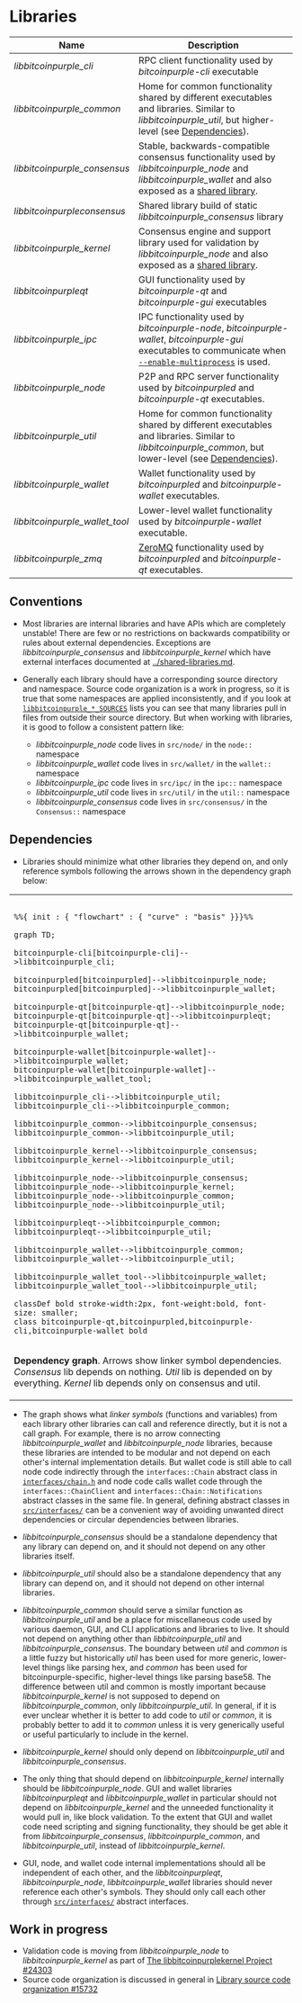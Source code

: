 # Libraries

| Name                     | Description |
|--------------------------|-------------|
| *libbitcoinpurple_cli*         | RPC client functionality used by *bitcoinpurple-cli* executable |
| *libbitcoinpurple_common*      | Home for common functionality shared by different executables and libraries. Similar to *libbitcoinpurple_util*, but higher-level (see [Dependencies](#dependencies)). |
| *libbitcoinpurple_consensus*   | Stable, backwards-compatible consensus functionality used by *libbitcoinpurple_node* and *libbitcoinpurple_wallet* and also exposed as a [shared library](../shared-libraries.md). |
| *libbitcoinpurpleconsensus*    | Shared library build of static *libbitcoinpurple_consensus* library |
| *libbitcoinpurple_kernel*      | Consensus engine and support library used for validation by *libbitcoinpurple_node* and also exposed as a [shared library](../shared-libraries.md). |
| *libbitcoinpurpleqt*           | GUI functionality used by *bitcoinpurple-qt* and *bitcoinpurple-gui* executables |
| *libbitcoinpurple_ipc*         | IPC functionality used by *bitcoinpurple-node*, *bitcoinpurple-wallet*, *bitcoinpurple-gui* executables to communicate when [`--enable-multiprocess`](multiprocess.md) is used. |
| *libbitcoinpurple_node*        | P2P and RPC server functionality used by *bitcoinpurpled* and *bitcoinpurple-qt* executables. |
| *libbitcoinpurple_util*        | Home for common functionality shared by different executables and libraries. Similar to *libbitcoinpurple_common*, but lower-level (see [Dependencies](#dependencies)). |
| *libbitcoinpurple_wallet*      | Wallet functionality used by *bitcoinpurpled* and *bitcoinpurple-wallet* executables. |
| *libbitcoinpurple_wallet_tool* | Lower-level wallet functionality used by *bitcoinpurple-wallet* executable. |
| *libbitcoinpurple_zmq*         | [ZeroMQ](../zmq.md) functionality used by *bitcoinpurpled* and *bitcoinpurple-qt* executables. |

## Conventions

- Most libraries are internal libraries and have APIs which are completely unstable! There are few or no restrictions on backwards compatibility or rules about external dependencies. Exceptions are *libbitcoinpurple_consensus* and *libbitcoinpurple_kernel* which have external interfaces documented at [../shared-libraries.md](../shared-libraries.md).

- Generally each library should have a corresponding source directory and namespace. Source code organization is a work in progress, so it is true that some namespaces are applied inconsistently, and if you look at [`libbitcoinpurple_*_SOURCES`](../../src/Makefile.am) lists you can see that many libraries pull in files from outside their source directory. But when working with libraries, it is good to follow a consistent pattern like:

  - *libbitcoinpurple_node* code lives in `src/node/` in the `node::` namespace
  - *libbitcoinpurple_wallet* code lives in `src/wallet/` in the `wallet::` namespace
  - *libbitcoinpurple_ipc* code lives in `src/ipc/` in the `ipc::` namespace
  - *libbitcoinpurple_util* code lives in `src/util/` in the `util::` namespace
  - *libbitcoinpurple_consensus* code lives in `src/consensus/` in the `Consensus::` namespace

## Dependencies

- Libraries should minimize what other libraries they depend on, and only reference symbols following the arrows shown in the dependency graph below:

<table><tr><td>

```mermaid

%%{ init : { "flowchart" : { "curve" : "basis" }}}%%

graph TD;

bitcoinpurple-cli[bitcoinpurple-cli]-->libbitcoinpurple_cli;

bitcoinpurpled[bitcoinpurpled]-->libbitcoinpurple_node;
bitcoinpurpled[bitcoinpurpled]-->libbitcoinpurple_wallet;

bitcoinpurple-qt[bitcoinpurple-qt]-->libbitcoinpurple_node;
bitcoinpurple-qt[bitcoinpurple-qt]-->libbitcoinpurpleqt;
bitcoinpurple-qt[bitcoinpurple-qt]-->libbitcoinpurple_wallet;

bitcoinpurple-wallet[bitcoinpurple-wallet]-->libbitcoinpurple_wallet;
bitcoinpurple-wallet[bitcoinpurple-wallet]-->libbitcoinpurple_wallet_tool;

libbitcoinpurple_cli-->libbitcoinpurple_util;
libbitcoinpurple_cli-->libbitcoinpurple_common;

libbitcoinpurple_common-->libbitcoinpurple_consensus;
libbitcoinpurple_common-->libbitcoinpurple_util;

libbitcoinpurple_kernel-->libbitcoinpurple_consensus;
libbitcoinpurple_kernel-->libbitcoinpurple_util;

libbitcoinpurple_node-->libbitcoinpurple_consensus;
libbitcoinpurple_node-->libbitcoinpurple_kernel;
libbitcoinpurple_node-->libbitcoinpurple_common;
libbitcoinpurple_node-->libbitcoinpurple_util;

libbitcoinpurpleqt-->libbitcoinpurple_common;
libbitcoinpurpleqt-->libbitcoinpurple_util;

libbitcoinpurple_wallet-->libbitcoinpurple_common;
libbitcoinpurple_wallet-->libbitcoinpurple_util;

libbitcoinpurple_wallet_tool-->libbitcoinpurple_wallet;
libbitcoinpurple_wallet_tool-->libbitcoinpurple_util;

classDef bold stroke-width:2px, font-weight:bold, font-size: smaller;
class bitcoinpurple-qt,bitcoinpurpled,bitcoinpurple-cli,bitcoinpurple-wallet bold
```
</td></tr><tr><td>

**Dependency graph**. Arrows show linker symbol dependencies. *Consensus* lib depends on nothing. *Util* lib is depended on by everything. *Kernel* lib depends only on consensus and util.

</td></tr></table>

- The graph shows what _linker symbols_ (functions and variables) from each library other libraries can call and reference directly, but it is not a call graph. For example, there is no arrow connecting *libbitcoinpurple_wallet* and *libbitcoinpurple_node* libraries, because these libraries are intended to be modular and not depend on each other's internal implementation details. But wallet code is still able to call node code indirectly through the `interfaces::Chain` abstract class in [`interfaces/chain.h`](../../src/interfaces/chain.h) and node code calls wallet code through the `interfaces::ChainClient` and `interfaces::Chain::Notifications` abstract classes in the same file. In general, defining abstract classes in [`src/interfaces/`](../../src/interfaces/) can be a convenient way of avoiding unwanted direct dependencies or circular dependencies between libraries.

- *libbitcoinpurple_consensus* should be a standalone dependency that any library can depend on, and it should not depend on any other libraries itself.

- *libbitcoinpurple_util* should also be a standalone dependency that any library can depend on, and it should not depend on other internal libraries.

- *libbitcoinpurple_common* should serve a similar function as *libbitcoinpurple_util* and be a place for miscellaneous code used by various daemon, GUI, and CLI applications and libraries to live. It should not depend on anything other than *libbitcoinpurple_util* and *libbitcoinpurple_consensus*. The boundary between _util_ and _common_ is a little fuzzy but historically _util_ has been used for more generic, lower-level things like parsing hex, and _common_ has been used for bitcoinpurple-specific, higher-level things like parsing base58. The difference between util and common is mostly important because *libbitcoinpurple_kernel* is not supposed to depend on *libbitcoinpurple_common*, only *libbitcoinpurple_util*. In general, if it is ever unclear whether it is better to add code to *util* or *common*, it is probably better to add it to *common* unless it is very generically useful or useful particularly to include in the kernel.


- *libbitcoinpurple_kernel* should only depend on *libbitcoinpurple_util* and *libbitcoinpurple_consensus*.

- The only thing that should depend on *libbitcoinpurple_kernel* internally should be *libbitcoinpurple_node*. GUI and wallet libraries *libbitcoinpurpleqt* and *libbitcoinpurple_wallet* in particular should not depend on *libbitcoinpurple_kernel* and the unneeded functionality it would pull in, like block validation. To the extent that GUI and wallet code need scripting and signing functionality, they should be get able it from *libbitcoinpurple_consensus*, *libbitcoinpurple_common*, and *libbitcoinpurple_util*, instead of *libbitcoinpurple_kernel*.

- GUI, node, and wallet code internal implementations should all be independent of each other, and the *libbitcoinpurpleqt*, *libbitcoinpurple_node*, *libbitcoinpurple_wallet* libraries should never reference each other's symbols. They should only call each other through [`src/interfaces/`](`../../src/interfaces/`) abstract interfaces.

## Work in progress

- Validation code is moving from *libbitcoinpurple_node* to *libbitcoinpurple_kernel* as part of [The libbitcoinpurplekernel Project #24303](https://github.com/bitcoinpurple/bitcoinpurple/issues/24303)
- Source code organization is discussed in general in [Library source code organization #15732](https://github.com/bitcoinpurple/bitcoinpurple/issues/15732)
